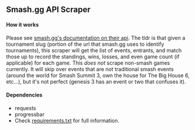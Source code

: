 ## Smash.gg API Scraper

#### How it works
Please see [smash.gg's documentation on their api](https://help.smash.gg/hc/en-us/articles/217471947-API-Access). The tldr is that given a tournament slug (portion of the url that smash.gg uses to identify tournaments), this scraper will get the list of events, entrants, and match those up to record the standings, wins, losses, and even game count (if applicable) for each game. This *does not* scrape non-smash games currently. It will skip over events that are not traditional smash events (around the world for Smash Summit 3, own the house for The Big House 6, etc...), but it's not perfect (genesis 3 has an event or two that confuses it).

#### Dependencies
  * requests
  * progressbar
  * Check [requirements.txt](../requirements.txt) for full information.
